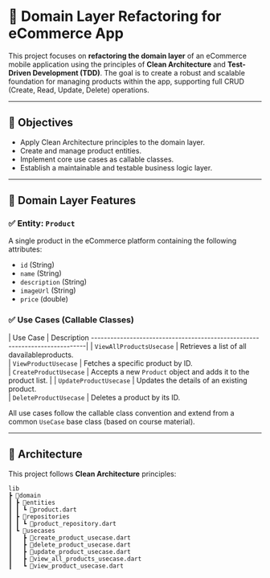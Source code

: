 # 🛒 Domain Layer Refactoring for eCommerce App

This project focuses on **refactoring the domain layer** of an eCommerce mobile application
 using the principles of **Clean Architecture** and **Test-Driven Development (TDD)**.
  The goal is to create a robust and scalable foundation for managing products within the app, supporting full CRUD (Create, Read, Update, Delete) operations.

---

## 🚀 Objectives

- Apply Clean Architecture principles to the domain layer.
- Create and manage product entities.
- Implement core use cases as callable classes.
- Establish a maintainable and testable business logic layer.

---

## 🧱 Domain Layer Features

### ✅ Entity: `Product`
A single product in the eCommerce platform containing the following attributes:
- `id` (String)
- `name` (String)
- `description` (String)
- `imageUrl` (String)
- `price` (double)

### ✅ Use Cases (Callable Classes)

| Use Case                 |         Description  ----------------------------------------------------------------------------|
| `ViewAllProductsUsecase` | Retrieves a list of all davailableproducts.  
| `ViewProductUsecase`     | Fetches a specific product by ID.   
| `CreateProductUsecase`   | Accepts a new `Product` object and adds it to the product list. |
| `UpdateProductUsecase`   | Updates the details of an existing product.  
| `DeleteProductUsecase`   | Deletes a product by its ID. 

                                               

All use cases follow the callable class convention and extend from a common `UseCase` base class (based on course material).

---

## 🧠 Architecture

This project follows **Clean Architecture** principles:

```
lib
┣ 📂domain
┃ ┣ 📂entities
┃ ┃ ┗ 📜product.dart
┃ ┣ 📂repositories
┃ ┃ ┗ 📜product_repository.dart
┃ ┗ 📂usecases
┃   ┣ 📜create_product_usecase.dart
┃   ┣ 📜delete_product_usecase.dart
┃   ┣ 📜update_product_usecase.dart
┃   ┣ 📜view_all_products_usecase.dart
┃   ┗ 📜view_product_usecase.dart
```




